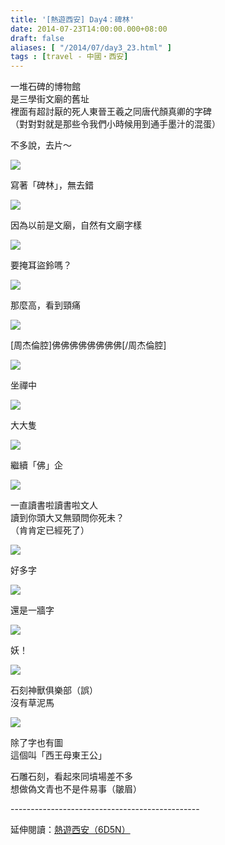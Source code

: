 ```yaml
---
title: '[熱遊西安] Day4：碑林'
date: 2014-07-23T14:00:00.000+08:00
draft: false
aliases: [ "/2014/07/day3_23.html" ]
tags : [travel - 中國・西安]
---
```


一堆石碑的博物館  
是三學街文廟的舊址  
裡面有超討厭的死人東晉王羲之同唐代顏真卿的字碑  
（對對對就是那些令我們小時候用到通手墨汁的混蛋）  
  
不多說，去片～  

[![](https://2.bp.blogspot.com/-uvirox8sOpk/XEQIPazkyLI/AAAAAAAAGD0/vqhA0Fy75SUA23t2YLeBL-qGgY5Zg_30QCLcBGAs/s640/14530763219_bbfeee04f5_z.jpg)](https://2.bp.blogspot.com/-uvirox8sOpk/XEQIPazkyLI/AAAAAAAAGD0/vqhA0Fy75SUA23t2YLeBL-qGgY5Zg_30QCLcBGAs/s1600/14530763219_bbfeee04f5_z.jpg)

寫著「碑林」，無去錯  

[![](https://3.bp.blogspot.com/-bXekD8Niwz0/XEQIUKpaXII/AAAAAAAAGD4/XKSskaJUxcUou9rp7Fs-wVORNyQFSN_JQCLcBGAs/s640/14530764149_a9dc91ccfb_z.jpg)](https://3.bp.blogspot.com/-bXekD8Niwz0/XEQIUKpaXII/AAAAAAAAGD4/XKSskaJUxcUou9rp7Fs-wVORNyQFSN_JQCLcBGAs/s1600/14530764149_a9dc91ccfb_z.jpg)

因為以前是文廟，自然有文廟字樣  

[![](https://4.bp.blogspot.com/-e1Yo4uHgw04/XEQIZrtvcdI/AAAAAAAAGD8/lqACdju07Y4sOs54UR2t0Kogofh9NqgIACLcBGAs/s640/14530956157_4a1a84370f_z.jpg)](https://4.bp.blogspot.com/-e1Yo4uHgw04/XEQIZrtvcdI/AAAAAAAAGD8/lqACdju07Y4sOs54UR2t0Kogofh9NqgIACLcBGAs/s1600/14530956157_4a1a84370f_z.jpg)

要掩耳盜鈴嗎？  

[![](https://1.bp.blogspot.com/-5NbPt94wTW4/XEQIfDbpnGI/AAAAAAAAGEE/Dtq6NYMzGqYVW2usP7_mV0hqJBLjG4xjwCLcBGAs/s640/14530956987_2673b0c2a7_z.jpg)](https://1.bp.blogspot.com/-5NbPt94wTW4/XEQIfDbpnGI/AAAAAAAAGEE/Dtq6NYMzGqYVW2usP7_mV0hqJBLjG4xjwCLcBGAs/s1600/14530956987_2673b0c2a7_z.jpg)

那麼高，看到頸痛  

[![](https://1.bp.blogspot.com/-7NwQ71uRE_s/XEQIlKJ7oTI/AAAAAAAAGEM/vK-eaV1nXL4JwlKQ9noP3zEHifidz6xegCLcBGAs/s640/14717399735_622a88181e_z.jpg)](https://1.bp.blogspot.com/-7NwQ71uRE_s/XEQIlKJ7oTI/AAAAAAAAGEM/vK-eaV1nXL4JwlKQ9noP3zEHifidz6xegCLcBGAs/s1600/14717399735_622a88181e_z.jpg)

\[周杰倫腔\]佛佛佛佛佛佛佛佛\[/周杰倫腔\]  

[![](https://4.bp.blogspot.com/-VFOHJoBoaIU/XEQIpZ5g-CI/AAAAAAAAGEU/AcKJO71Guqk5kRawGEFjMGBpMSi5TpN-ACLcBGAs/s640/14737283053_029005032a_z.jpg)](https://4.bp.blogspot.com/-VFOHJoBoaIU/XEQIpZ5g-CI/AAAAAAAAGEU/AcKJO71Guqk5kRawGEFjMGBpMSi5TpN-ACLcBGAs/s1600/14737283053_029005032a_z.jpg)

坐禪中  

[![](https://2.bp.blogspot.com/-bx42taQKQZQ/XEQIvC_GHtI/AAAAAAAAGEY/m0AODqnmhcIDXC82OeRAas-9Cc6e9AvrQCLcBGAs/s640/14717400475_f6d40dc009_z.jpg)](https://2.bp.blogspot.com/-bx42taQKQZQ/XEQIvC_GHtI/AAAAAAAAGEY/m0AODqnmhcIDXC82OeRAas-9Cc6e9AvrQCLcBGAs/s1600/14717400475_f6d40dc009_z.jpg)

大大隻  

[![](https://2.bp.blogspot.com/-RHXuvNHtGEs/XEQI0g6ggPI/AAAAAAAAGEg/7N826tuUyncT7nXoEo0qesb8_fNZ9QzvwCLcBGAs/s640/14737281983_a2732241b1_z.jpg)](https://2.bp.blogspot.com/-RHXuvNHtGEs/XEQI0g6ggPI/AAAAAAAAGEg/7N826tuUyncT7nXoEo0qesb8_fNZ9QzvwCLcBGAs/s1600/14737281983_a2732241b1_z.jpg)

繼續「佛」企  

[![](https://2.bp.blogspot.com/-POG_YRJGIEM/XEQI5MSSkmI/AAAAAAAAGEo/vTngi1jLNcIDo7_xv98lnuh7LE7uXpGIgCLcBGAs/s640/14530765519_caf0e2fb58_z.jpg)](https://2.bp.blogspot.com/-POG_YRJGIEM/XEQI5MSSkmI/AAAAAAAAGEo/vTngi1jLNcIDo7_xv98lnuh7LE7uXpGIgCLcBGAs/s1600/14530765519_caf0e2fb58_z.jpg)

一直讀書啦讀書啦文人  
讀到你頭大又無頸問你死未？  
（肯肯定已經死了）  

[![](https://2.bp.blogspot.com/-ayPgICkqXEg/XEQI9QoXp3I/AAAAAAAAGEs/KK6n8ty0Yk8xsmRYROUBOq3iw0qCXCqKACLcBGAs/s640/14530760098_f848abac10_z.jpg)](https://2.bp.blogspot.com/-ayPgICkqXEg/XEQI9QoXp3I/AAAAAAAAGEs/KK6n8ty0Yk8xsmRYROUBOq3iw0qCXCqKACLcBGAs/s1600/14530760098_f848abac10_z.jpg)

好多字  

[![](https://2.bp.blogspot.com/-Re-Poge9Fwo/XEQJC2H9CNI/AAAAAAAAGE0/gcyFQAmi_pgjiFPag_MCczVhkp0kSBcjgCLcBGAs/s640/14737269583_f63de01993_z.jpg)](https://2.bp.blogspot.com/-Re-Poge9Fwo/XEQJC2H9CNI/AAAAAAAAGE0/gcyFQAmi_pgjiFPag_MCczVhkp0kSBcjgCLcBGAs/s1600/14737269583_f63de01993_z.jpg)

還是一牆字  

[![](https://1.bp.blogspot.com/-mq1dFxU2qvw/XEQJH4zyOUI/AAAAAAAAGE4/SYuse9jm6v8F9Z4cn7JH-ZCUf6HY8NhVQCLcBGAs/s640/14737280353_cf459383aa_z.jpg)](https://1.bp.blogspot.com/-mq1dFxU2qvw/XEQJH4zyOUI/AAAAAAAAGE4/SYuse9jm6v8F9Z4cn7JH-ZCUf6HY8NhVQCLcBGAs/s1600/14737280353_cf459383aa_z.jpg)

妖！  

[![](https://1.bp.blogspot.com/-QJ3-HFC2zdY/XEQJNUeWQPI/AAAAAAAAGFA/iXUEQ5Q0M4EE80ZniTCsAzDCtdDM7BzoACLcBGAs/s640/14530731710_3f6643892f_z.jpg)](https://1.bp.blogspot.com/-QJ3-HFC2zdY/XEQJNUeWQPI/AAAAAAAAGFA/iXUEQ5Q0M4EE80ZniTCsAzDCtdDM7BzoACLcBGAs/s1600/14530731710_3f6643892f_z.jpg)

石刻神獸俱樂部（誤）  
沒有草泥馬  

[![](https://1.bp.blogspot.com/-weYf1o6v7fg/XEQJS_aDuHI/AAAAAAAAGFE/Z6o8JV-00r0TwXkvAbImYx8ehw1pD111gCLcBGAs/s640/14717111912_7d5be4ac1a_z.jpg)](https://1.bp.blogspot.com/-weYf1o6v7fg/XEQJS_aDuHI/AAAAAAAAGFE/Z6o8JV-00r0TwXkvAbImYx8ehw1pD111gCLcBGAs/s1600/14717111912_7d5be4ac1a_z.jpg)

除了字也有圖  
這個叫「西王母東王公」  
  
石雕石刻，看起來同墳場差不多  
想做偽文青也不是件易事（皺眉）  
  
\-----------------------------------------------  
  
延伸閱讀：[熱遊西安（6D5N）](http://www.hidie.net/2014/08/6d5n.html)
